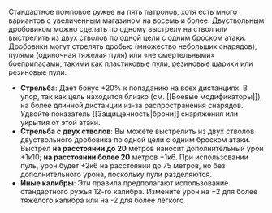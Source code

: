 Стандартное помповое ружье на пять патронов, хотя есть много вариантов с увеличенным магазином на восемь и более. Двуствольным дробовиком можно сделать по одному выстрелу на ствол или выстрелить из двух стволов по одной цели с одним броском атаки. Дробовики могут стрелять дробью (множество небольших снарядов), пулями (одиночная тяжелая пуля) или «не смертельными» боеприпасами, такими как пластиковые пули, резиновые шарики или резиновые пули.

- **Стрельба**: Дает бонус +20% к попаданию на всех дистанциях. В упор, так как цель находится близко (см. [[Боевые модификаторы]]), на более длинной дистанции из-за распространения снарядов. Удвойте показатель [[Защищенность|брони]] снаряжения или укрытия от этой атаки.
- **Стрельба с двух стволов**: Вы можете выстрелить из двух стволов двуствольного дробовика по одной цели с одним броском атаки. Выстрел **на расстоянии до 20** метров наносит дополнительный урон +1к10; **на расстоянии более 20** метров +1к6. При использовании пуль, урон будет +2к6 на расстоянии до 75 метров, но без дополнительного урона, поскольку пули разделяются.
- **Иные калибры**: Эти правила предполагают использование стандартного ружья 12-го калибра. Измените урон на +2 для более тяжелого калибра или на -2 для более легкого